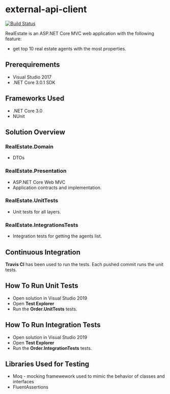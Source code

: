# external-api-client

[![Build Status](https://travis-ci.com/Lidiadev/external-api-client.png?branch=master)](https://travis-ci.com/Lidiadev/external-api-client)

RealEstate is an ASP.NET Core MVC web application with the following feature:
- get top 10 real estate agents with the most properties.

## Prerequirements

* Visual Studio 2017 
* .NET Core 3.0.1 SDK 

## Frameworks Used

* .NET Core 3.0
* NUnit 

## Solution Overview

### RealEstate.Domain
- DTOs

### RealEstate.Presentation
- ASP.NET Core Web MVC
- Application contracts and implementation.

### RealEstate.UnitTests
- Unit tests for all layers.

### RealEstate.IntegrationsTests
- Integration tests for getting the agents list.

## Continuous Integration

**Travis CI** has been used to run the tests.
Each pushed commit runs the unit tests.

## How To Run Unit Tests

* Open solution in Visual Studio 2019
* Open **Test Explorer** 
* Run the **Order.UnitTests** tests.

## How To Run Integration Tests

* Open solution in Visual Studio 2019
* Open **Test Explorer** 
* Run the **Order.IntegrationTests** tests.

## Libraries Used for Testing

* Moq - mocking framewework used to mimic the behavior of classes and interfaces
* FluentAssertions
